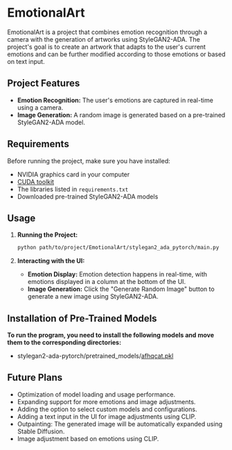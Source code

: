 # EmotionalArt

EmotionalArt is a project that combines emotion recognition through a camera with the generation of artworks using StyleGAN2-ADA. The project's goal is to create an artwork that adapts to the user's current emotions and can be further modified according to those emotions or based on text input.

## Project Features

- **Emotion Recognition:** The user's emotions are captured in real-time using a camera.
- **Image Generation:** A random image is generated based on a pre-trained StyleGAN2-ADA model.

## Requirements

Before running the project, make sure you have installed:
- NVIDIA graphics card in your computer
- [CUDA toolkit](developer.nvidia.com/cuda-downloads)
- The libraries listed in `requirements.txt`
- Downloaded pre-trained StyleGAN2-ADA models

## Usage

1. **Running the Project:**

    ```bash
    python path/to/project/EmotionalArt/stylegan2_ada_pytorch/main.py
    ```

2. **Interacting with the UI:**

    - **Emotion Display:** Emotion detection happens in real-time, with emotions displayed in a column at the bottom of the UI.
    - **Image Generation:** Click the "Generate Random Image" button to generate a new image using StyleGAN2-ADA.

## Installation of Pre-Trained Models

**To run the program, you need to install the following models and move them to the corresponding directories:**

- stylegan2-ada-pytorch/pretrained_models/[afhqcat.pkl](https://nvlabs-fi-cdn.nvidia.com/stylegan2-ada-pytorch/pretrained/)

## Future Plans

- Optimization of model loading and usage performance.
- Expanding support for more emotions and image adjustments.
- Adding the option to select custom models and configurations.
- Adding a text input in the UI for image adjustments using CLIP.
- Outpainting: The generated image will be automatically expanded using Stable Diffusion.
- Image adjustment based on emotions using CLIP.
